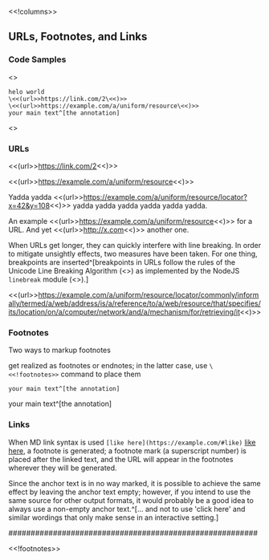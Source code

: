 
<<!columns>>

## URLs, Footnotes, and Links

### Code Samples

<<!columns 1>>
```
helo world
\<<(url>>https://link.com/2\<<)>>
\<<(url>>https://example.com/a/uniform/resource\<<)>>
your main text^[the annotation]
```
<<!columns 'pop'>>

### URLs

<<(url>>https://link.com/2<<)>>

<<(url>>https://example.com/a/uniform/resource<<)>>

Yadda yadda <<(url>>https://example.com/a/uniform/resource/locator?x=42&y=108<<)>> yadda yadda yadda yadda yadda yadda.

An example <<(url>>https://example.com/a/uniform/resource<<)>> for a URL.
And yet <<(url>>http://x.com<<)>> another one.

When URLs get longer, they can quickly interfere with line breaking. In order
to mitigate unsightly effects, two measures have been taken. For one thing,
breakpoints are inserted^[breakpoints in URLs follow the rules of the Unicode
Line Breaking Algorithm  (<<!url
'http://www.unicode.org/reports/tr14/#SampleCode'>>) as implemented by the
NodeJS `linebreak` module (<<!url 'https://github.com/devongovett/linebreak'>>).]

<<(url>>https://example.com/a/uniform/resource/locator/commonly/informally/termed/a/web/address/is/a/reference/to/a/web/resource/that/specifies/its/location/on/a/computer/network/and/a/mechanism/for/retrieving/it<<)>>



### Footnotes

Two ways to markup footnotes

get realized as footnotes or endnotes; in the latter case, use `\<<!footnotes>>`
command to place them

```
your main text^[the annotation]
```

your main text^[the annotation]



### Links

When MD link syntax is used `[like here](https://example.com/#like)`
[like here](https://example.com/#like), a footnote is generated; a footnote mark
(a superscript number) is placed after the linked text, and the URL will appear in
the footnotes wherever they will be generated. 

Since the anchor text is in no way
marked, it is possible to achieve the same effect by leaving the anchor text
empty; however, if you intend to use the same source for other output formats,
it would probably be a good idea to always use a non-empty anchor text.^[... and not
to use 'click here' and similar wordings that only make sense in an interactive setting.]


########################################################

<<!footnotes>>
